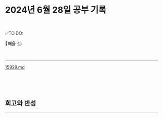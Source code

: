 # 2024년 6월 28일 공부 기록 

<br>

✅TO DO: 




💭배울 것:


<br>

---

[15829.md](..%2F..%2F..%2FAlgorithm%2FSolvedProblem%2F%EB%B0%B1%EC%A4%80%ED%81%B4%EB%9E%98%EC%8A%A4%2F%ED%81%B4%EB%9E%98%EC%8A%A42%2F15829%2F15829.md)


<br><br><br>





## 회고와 반성

---